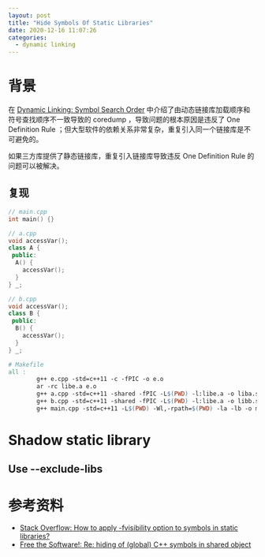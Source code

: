 ```yaml
---
layout: post
title: "Hide Symbols Of Static Libraries"
date: 2020-12-16 11:07:26
categories:
  - dynamic linking
---
```


# 背景

在 [Dynamic Linking: Symbol Search Order](https://clcanny.github.io/2020/11/18/dynamic-linking-symbol-search-order/#A-coredump) 中介绍了由动态链接库加载顺序和符号查找顺序不一致导致的 coredump ，导致问题的根本原因是违反了 One Definition Rule ；但大型软件的依赖关系非常复杂，重复引入同一个链接库是不可避免的。

如果三方库提供了静态链接库，重复引入链接库导致违反 One Definition Rule 的问题可以被解决。

## 复现

```cpp
// main.cpp
int main() {}
```

```cpp
// a.cpp
void accessVar();
class A {
 public:
  A() {
    accessVar();
  }
} _;
```

```cpp
// b.cpp
void accessVar();
class B {
 public:
  B() {
    accessVar();
  }
} _;
```

```makefile
# Makefile
all :
        g++ e.cpp -std=c++11 -c -fPIC -o e.o
        ar -rc libe.a e.o
        g++ a.cpp -std=c++11 -shared -fPIC -L$(PWD) -l:libe.a -o liba.so
        g++ b.cpp -std=c++11 -shared -fPIC -L$(PWD) -l:libe.a -o libb.so
        g++ main.cpp -std=c++11 -L$(PWD) -Wl,-rpath=$(PWD) -la -lb -o main
```

# Shadow static library

## Use --exclude-libs

# 参考资料

+ [Stack Overflow: How to apply -fvisibility option to symbols in static libraries?](https://stackoverflow.com/questions/2222162/how-to-apply-fvisibility-option-to-symbols-in-static-libraries)
+ [Free the Software!: Re: hiding of (global) C++ symbols in shared object](https://sourceware.org/legacy-ml/binutils/2000-05/msg00305.html)
